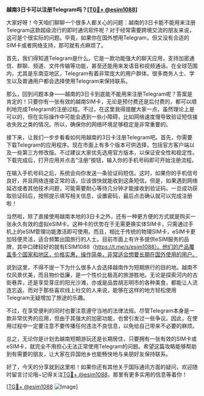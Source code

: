 **越南3日卡可以注册Telegram吗？[[TG💪+ @esim1088](https://t.me/s/esim1088)]**

大家好呀！今天咱们聊聊一个很多人都关心的问题：越南的3日卡能不能用来注册Telegram这款超级流行的即时通讯软件呢？对于经常需要跨境交流的朋友来说，这可是个很实际的问题。毕竟，如果你在国外想用Telegram，但又没有合适的SIM卡或者网络支持，那可就有点麻烦了。

首先，我们得知道Telegram是什么。它是一款功能强大的聊天应用，支持加密通信、群聊、频道、文件传输等功能，甚至还能用来发语音和视频通话。在全球范围内，尤其是东南亚地区，Telegram有着非常庞大的用户群体。很多商务人士、学生以及普通用户都会选择使用Telegram来保持联系。

那么，回到问题本身——越南的3日卡到底能不能用来注册Telegram呢？答案是肯定的！只要你有一张有效的越南SIM卡，无论是预付费还是后付费的，都可以顺利地完成Telegram的注册过程。不过，在这里我得提醒大家一点，虽然理论上是可以的，但在实际操作中可能会遇到一些小障碍，比如网络速度慢导致验证短信接收失败之类的情况。所以，确保你的网络环境足够稳定是非常重要的。

接下来，让我们一步步看看如何用越南的3日卡注册Telegram吧。首先，你需要下载Telegram的应用程序。现在市面上有多个版本可供选择，包括官方客户端以及一些第三方修改版。不过建议大家优先选用官方版本，以保证安全性和稳定性。下载完成后，打开应用并点击“注册”按钮，输入你的手机号码即可开始注册流程。

在输入手机号码之后，系统会向你发送一条验证码短信。这时，如果你的手机信号良好，并且网络连接正常的话，应该很快就能收到这条短信。但是，如果遇到网络延迟或者其他技术问题，可能需要耐心等待几分钟才能接收到验证码。一旦成功获取验证码后，按照提示填写相关信息，设置密码，最后点击确认就可以完成注册啦！

当然啦，除了直接使用越南本地的3日卡之外，还有一种更方便的方式就是购买一张永久有效的虚拟eSIM卡。这种卡的优势在于无需更换实体SIM卡，只需通过手机上的eSIM管理功能激活即可使用。而且，相比于传统的物理SIM卡，eSIM卡更加轻便灵活，适合频繁出国旅行的人士。目前市面上有许多提供eSIM服务的品牌，其中口碑较好的就有ESIM1088（https://t.me/s/esim1088）。他们的产品覆盖多个国家和地区，价格实惠，操作简单，非常适合想要长期在国外使用的用户。

说到这里，不得不提一下为什么很多人会选择越南作为短期旅行的目的地。越南不仅风景优美，而且物价低廉，是一个性价比极高的旅游胜地。无论是探索河内的古街巷弄，还是享受芽庄的阳光沙滩，亦或是品尝胡志明市的各种美食，都能让人流连忘返。而对于那些喜欢线上社交的人来说，能够在这样的地方轻松使用Telegram无疑增加了旅途的乐趣。

不过，在享受便利的同时也要注意遵守当地的法律法规。尽管Telegram本身是一款非常优秀的应用，但由于其强大的加密功能，也曾引发过一些争议。因此，在使用过程中一定要注意不要传播任何违法不良信息，以免给自己带来不必要的麻烦。

总之，无论你是计划去越南短期游玩还是长期居住，只要拥有一张有效的SIM卡或eSIM卡，就完全不用担心无法正常使用Telegram的问题。希望这篇攻略能够帮助到有需要的朋友，让大家在异国他乡也能畅快地与亲朋好友保持联系。

好了，今天的分享就到这里啦！如果你还有其他关于国际通讯方面的疑问，欢迎随时留言讨论哦~记得关注[TG💪+ @esim1088](https://t.me/s/esim1088)，那里有更多实用的信息等着你！

[[TG💪+ @esim1088](https://t.me/s/esim1088) ![Image](https://i.postimg.cc/4NQfJmqS/Snipaste-2025-05-13-00-14-12.png)]